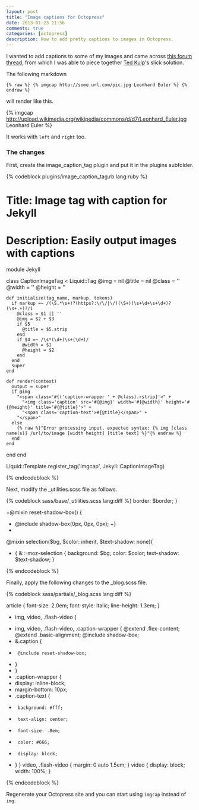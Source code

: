 ```yaml
---
layout: post
title: "Image captions for Octopress"
date: 2013-01-23 11:56
comments: true
categories: [octopress]
description: How to add pretty captions to images in Octopress.
---
```


I wanted to add captions to some of my images and came across [this forum thread](https://github.com/imathis/octopress/issues/124), from which I was able to piece together [Ted Kulp](http://tedkulp.com/)'s slick solution.

The following markdown 

    {% raw %} {% imgcap http://some.url.com/pic.jpg Leonhard Euler %} {% endraw %}

will render like this.

{% imgcap http://upload.wikimedia.org/wikipedia/commons/d/d7/Leonhard_Euler.jpg Leonhard Euler %}

It works with `left` and `right` too.

### The changes ###

First, create the image_caption_tag plugin and put it in the plugins subfolder.

{% codeblock plugins/image_caption_tag.rb lang:ruby %}

# Title: Image tag with caption for Jekyll
# Description: Easily output images with captions

module Jekyll

  class CaptionImageTag < Liquid::Tag
    @img = nil
    @title = nil
    @class = ''
    @width = ''
    @height = ''

    def initialize(tag_name, markup, tokens)
      if markup =~ /(\S.*\s+)?(https?:\/\/|\/)(\S+)(\s+\d+\s+\d+)?(\s+.+)?/i
        @class = $1 || ''
        @img = $2 + $3
        if $5
          @title = $5.strip
        end
        if $4 =~ /\s*(\d+)\s+(\d+)/
          @width = $1
          @height = $2
        end
      end
      super
    end

    def render(context)
      output = super
      if @img
        "<span class='#{('caption-wrapper ' + @class).rstrip}'>" +
          "<img class='caption' src='#{@img}' width='#{@width}' height='#{@height}' title='#{@title}'>" +
          "<span class='caption-text'>#{@title}</span>" +
        "</span>"
      else
        {% raw %}"Error processing input, expected syntax: {% img [class name(s)] /url/to/image [width height] [title text] %}"{% endraw %}
      end
    end
  end
end

Liquid::Template.register_tag('imgcap', Jekyll::CaptionImageTag)

{% endcodeblock %}

Next, modify the _utilities.scss file as follows.

{% codeblock sass/base/_utilities.scss lang:diff %}
   border: $border;
 }
 
+@mixin reset-shadow-box() {
+  @include shadow-box(0px, 0px, 0px);
+}
+
 @mixin selection($bg, $color: inherit, $text-shadow: none){
   * {
     &::-moz-selection { background: $bg; color: $color; text-shadow: $text-shadow; }

{% endcodeblock %}

Finally, apply the following changes to the _blog.scss file.

{% codeblock sass/partials/_blog.scss lang:diff %}

   article {
     font-size: 2.0em; font-style: italic;
     line-height: 1.3em;
   }
-  img, video, .flash-video {
+  img, video, .flash-video, .caption-wrapper {
     @extend .flex-content;
     @extend .basic-alignment;
     @include shadow-box;
+    &.caption {
+      @include reset-shadow-box;
+    }
+  }
+  .caption-wrapper {
+    display: inline-block;
+    margin-bottom: 10px;
+    .caption-text {
+      background: #fff;
+      text-align: center;
+      font-size: .8em;
+      color: #666;
+      display: block;
+    }
   }
   video, .flash-video { margin: 0 auto 1.5em; }
   video { display: block; width: 100%; }
   
{% endcodeblock %}

Regenerate your Octopress site and you can start using `imgcap` instead of `img`.